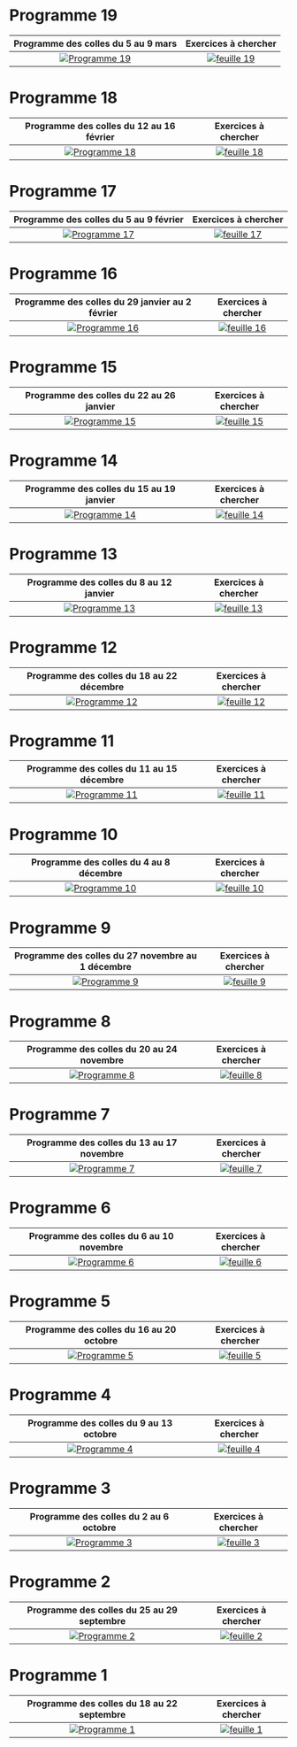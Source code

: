 ---
---

# Programme 19

Programme des colles du 5 au 9 mars           |  Exercices à chercher
:-------------------------:|:-------------------------:
[![Programme 19](pdf-icon.png)](prog_khole_2017_19.pdf) |  [![feuille 19](exercices.png)](Liste_exos_sup_19_2017.pdf)

# Programme 18

Programme des colles du 12 au 16 février           |  Exercices à chercher
:-------------------------:|:-------------------------:
[![Programme 18](pdf-icon.png)](prog_khole_2017_18.pdf) |  [![feuille 18](exercices.png)](Liste_exos_sup_18_2017.pdf)

# Programme 17

Programme des colles du 5 au 9 février           |  Exercices à chercher
:-------------------------:|:-------------------------:
[![Programme 17](pdf-icon.png)](prog_khole_2017_17.pdf) |  [![feuille 17](exercices.png)](Liste_exos_sup_17_2017.pdf)

# Programme 16

Programme des colles du 29 janvier au 2 février           |  Exercices à chercher
:-------------------------:|:-------------------------:
[![Programme 16](pdf-icon.png)](prog_khole_2017_16.pdf) |  [![feuille 16](exercices.png)](Liste_exos_sup_16_2017.pdf)

# Programme 15

Programme des colles du 22 au 26 janvier           |  Exercices à chercher
:-------------------------:|:-------------------------:
[![Programme 15](pdf-icon.png)](prog_khole_2017_15.pdf) |  [![feuille 15](exercices.png)](Liste_exos_sup_15_2017.pdf)

# Programme 14

Programme des colles du 15 au 19 janvier           |  Exercices à chercher
:-------------------------:|:-------------------------:
[![Programme 14](pdf-icon.png)](prog_khole_2017_14.pdf) |  [![feuille 14](exercices.png)](Liste_exos_sup_14_2017.pdf)

# Programme 13

Programme des colles du 8 au 12 janvier           |  Exercices à chercher
:-------------------------:|:-------------------------:
[![Programme 13](pdf-icon.png)](prog_khole_2017_13.pdf) |  [![feuille 13](exercices.png)](Liste_exos_sup_13_2017.pdf)

# Programme 12

Programme des colles du 18 au 22 décembre           |  Exercices à chercher
:-------------------------:|:-------------------------:
[![Programme 12](pdf-icon.png)](prog_khole_2017_12.pdf) |  [![feuille 12](exercices.png)](Liste_exos_sup_12_2017.pdf)

# Programme 11

Programme des colles du 11 au 15 décembre           |  Exercices à chercher
:-------------------------:|:-------------------------:
[![Programme 11](pdf-icon.png)](prog_khole_2017_11.pdf) |  [![feuille 11](exercices.png)](Liste_exos_sup_11_2017.pdf)

# Programme 10

Programme des colles du 4 au 8 décembre           |  Exercices à chercher
:-------------------------:|:-------------------------:
[![Programme 10](pdf-icon.png)](prog_khole_2017_10.pdf) |  [![feuille 10](exercices.png)](Liste_exos_sup_10_2017.pdf)

# Programme 9

Programme des colles du 27 novembre au 1 décembre           |  Exercices à chercher
:-------------------------:|:-------------------------:
[![Programme 9](pdf-icon.png)](prog_khole_2017_9.pdf) |  [![feuille 9](exercices.png)](Liste_exos_sup_9_2017.pdf)

# Programme 8

Programme des colles du 20 au 24 novembre           |  Exercices à chercher
:-------------------------:|:-------------------------:
[![Programme 8](pdf-icon.png)](prog_khole_2017_8.pdf) |  [![feuille 8](exercices.png)](Liste_exos_sup_8_2017.pdf)

# Programme 7

Programme des colles du 13 au 17 novembre           |  Exercices à chercher
:-------------------------:|:-------------------------:
[![Programme 7](pdf-icon.png)](prog_khole_2017_7.pdf) |  [![feuille 7](exercices.png)](Liste_exos_sup_7_2017.pdf)

# Programme 6

Programme des colles du 6 au 10 novembre           |  Exercices à chercher
:-------------------------:|:-------------------------:
[![Programme 6](pdf-icon.png)](prog_khole_2017_6.pdf) |  [![feuille 6](exercices.png)](Liste_exos_sup_6_2017.pdf)

# Programme 5

Programme des colles du 16 au 20 octobre           |  Exercices à chercher
:-------------------------:|:-------------------------:
[![Programme 5](pdf-icon.png)](prog_khole_2017_5.pdf) |  [![feuille 5](exercices.png)](Liste_exos_sup_5_2017.pdf)

# Programme 4

Programme des colles du 9 au 13 octobre           |  Exercices à chercher
:-------------------------:|:-------------------------:
[![Programme 4](pdf-icon.png)](prog_khole_2017_4.pdf) |  [![feuille 4](exercices.png)](Liste_exos_sup_4_2017.pdf)

# Programme 3

Programme des colles du 2 au 6 octobre           |  Exercices à chercher
:-------------------------:|:-------------------------:
[![Programme 3](pdf-icon.png)](prog_khole_2017_3.pdf) |  [![feuille 3](exercices.png)](Liste_exos_sup_3_2017.pdf)

# Programme 2

Programme des colles du 25 au 29 septembre           |  Exercices à chercher
:-------------------------:|:-------------------------:
[![Programme 2](pdf-icon.png)](prog_khole_2017_2.pdf) |  [![feuille 2](exercices.png)](Liste_exos_sup_2_2017.pdf)

# Programme 1

Programme des colles du 18 au 22 septembre           |  Exercices à chercher
:-------------------------:|:-------------------------:
[![Programme 1](pdf-icon.png)](prog_khole_2017_1.pdf) |  [![feuille 1](exercices.png)](Liste_exos_sup_1_2017.pdf)






